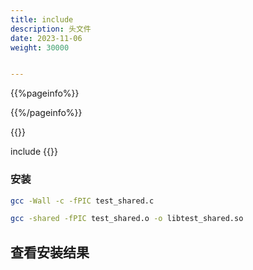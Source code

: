 ```yaml
---
title: include
description: 头文件
date: 2023-11-06
weight: 30000


---
```

<style>
th, td {
  border: 1px solid rgb(190, 190, 190);
}
</style>
{{%pageinfo%}}


{{%/pageinfo%}}



{{<note>}}
<!---->
include
{{</note>}}


### 安装
```bash
gcc -Wall -c -fPIC test_shared.c

gcc -shared -fPIC test_shared.o -o libtest_shared.so
```


## 查看安装结果
```sql


```
